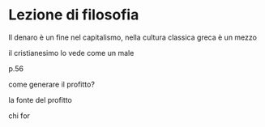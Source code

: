 # Lezione di filosofia


Il denaro è un fine nel capitalismo, nella cultura classica greca è un mezzo

il cristianesimo lo vede come un male

p.56

come generare il profitto?

la fonte del profitto

chi for
<!--stackedit_data:
eyJoaXN0b3J5IjpbMTI3Njg2MzIwMl19
-->